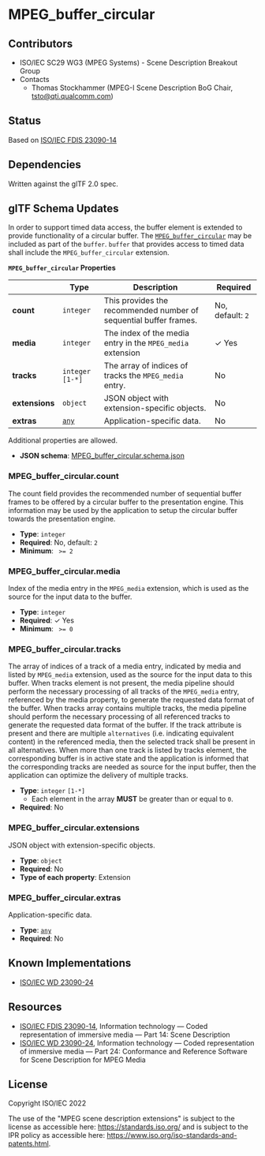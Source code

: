 # MPEG_buffer_circular

## Contributors

* ISO/IEC SC29 WG3 (MPEG Systems) - Scene Description Breakout Group
* Contacts
  * Thomas Stockhammer (MPEG-I Scene Description BoG Chair, tsto@qti.qualcomm.com)

## Status

Based on [ISO/IEC FDIS 23090-14](https://www.iso.org/standard/80900.html)

## Dependencies

Written against the glTF 2.0 spec.

## glTF Schema Updates

In order to support timed data access, the buffer element is extended to provide functionality of a circular buffer. The [`MPEG_buffer_circular`](#reference-mpeg_buffer_circular) may be included as part of the `buffer`. `buffer` that provides access to timed data shall include the `MPEG_buffer_circular` extension.


**`MPEG_buffer_circular` Properties**

|   |Type|Description|Required|
|---|---|---|---|
|**count**|`integer`|This provides the recommended number of sequential buffer frames.|No, default: `2`|
|**media**|`integer`|The index of the media entry in the `MPEG_media` extension| &#10003; Yes|
|**tracks**|`integer` `[1-*]`|The array of indices of tracks the `MPEG_media` entry.|No|
|**extensions**|`object`|JSON object with extension-specific objects.|No|
|**extras**|[`any`](#reference-any)|Application-specific data.|No|

Additional properties are allowed.

* **JSON schema**: [MPEG_buffer_circular.schema.json](/Extensions/MPEG_buffer_circular/schema/MPEG_buffer_circular.schema.json)

### MPEG_buffer_circular.count

The count field provides the recommended number of sequential buffer frames to be offered by a circular buffer to the presentation engine. This information may be used by the application to setup the circular buffer towards the presentation engine.

* **Type**: `integer`
* **Required**: No, default: `2`
* **Minimum**: ` >= 2`

### MPEG_buffer_circular.media

Index of the media entry in the `MPEG_media` extension, which is used as the source for the input data to the buffer.

* **Type**: `integer`
* **Required**:  &#10003; Yes
* **Minimum**: ` >= 0`

### MPEG_buffer_circular.tracks

The array of indices of a track of a media entry, indicated by media and listed by `MPEG_media` extension, used as the source for the input data to this buffer. When tracks element is not present, the media pipeline should perform the necessary processing of all tracks of the `MPEG_media` entry, referenced by the media property, to generate the requested data format of the buffer. When tracks array contains multiple tracks, the media pipeline should perform the necessary processing of all referenced tracks to generate the requested data format of the buffer. If the track attribute is present and there are multiple `alternatives` (i.e. indicating equivalent content) in the referenced media, then the selected track shall be present in all alternatives. When more than one track is listed by tracks element, the corresponding buffer is in active state and the application is informed that the corresponding tracks are needed as source for the input buffer, then the application can optimize the delivery of multiple tracks.

* **Type**: `integer` `[1-*]`
    * Each element in the array **MUST** be greater than or equal to `0`.
* **Required**: No

### MPEG_buffer_circular.extensions

JSON object with extension-specific objects.

* **Type**: `object`
* **Required**: No
* **Type of each property**: Extension

### MPEG_buffer_circular.extras

Application-specific data.

* **Type**: [`any`](#reference-any)
* **Required**: No


## Known Implementations

* [ISO/IEC WD 23090-24](https://www.iso.org/standard/83696.html)

## Resources

* [ISO/IEC FDIS 23090-14](https://www.iso.org/standard/80900.html), Information technology — Coded representation of immersive media — Part 14: Scene Description 
* [ISO/IEC WD 23090-24](https://www.iso.org/standard/83696.html), Information technology — Coded representation of immersive media — Part 24: Conformance and Reference Software for Scene Description for MPEG Media

## License

Copyright ISO/IEC 2022

The use of the "MPEG scene description extensions" is subject to the license as accessible here: https://standards.iso.org/ and is subject to the IPR policy as accessible here: https://www.iso.org/iso-standards-and-patents.html.

